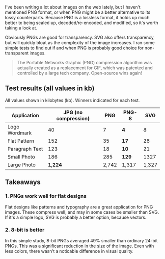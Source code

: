 <meta name="categories" content="media, performance">
<meta name="media" content="/_assets/media/polaroid-camera-on-a-shelf.jpg">
<meta name="created" content="May 1 2020">

I've been writing a lot about images on the web lately, but I haven't mentioned PNG format, or when PNG might be a better alternative to its lossy counterparts. Because PNG is a lossless format, it holds up much better to being scaled up, decoded/re-encoded, and modified, so it's worth taking a look at.

Obviously PNGs are good for transparency. SVG also offers transparency, but will quickly bloat as the complexity of the image increases. I ran some simple tests to find out if and when PNG is probably good choice for non-transparent images.

> The Portable Networks Graphic (PNG) compression algorithm was actually created as a replacement for GIF, which was patented and controlled by a large tech company. Open-source wins again!

## Test results (all values in kb)

All values shown in kilobytes (kb). Winners indicated for each test.

| Application    | JPG (no compression) | PNG   | PNG-8   | SVG   |
| -------------- | -------------------- | ----- | ------- | ----- |
| Logo Wordmark  | 40                   | 7     | **4**   | 8     |
| Flat Pattern   | 152                  | 35    | **17**  | 26    |
| Paragraph Text | 123                  | 18    | **10**  | 21    |
| Small Photo    | 186                  | 285   | **129** | 1327  |
| Large Photo    | **1,224**            | 2,742 | 1,317   | 1,327 |

## Takeaways

### 1. PNGs work well for flat designs
Flat designs like patterns and typography are a great application for PNG images. These compress well, and may in some cases be smaller than SVG. If it's a simple logo, SVG is probably a better option, because vectors.

### 2. 8-bit is better
In this simple study, 8-bit PNGs averaged 49% smaller than ordinary 24-bit PNGs. This was a significant reduction in the size of the image. Even with less colors, there wasn't a noticable difference in visual quality.